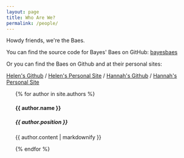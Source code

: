 ```yaml
---
layout: page
title: Who Are We?
permalink: /people/
---
```


Howdy friends, we're the Baes.

You can find the source code for Bayes' Baes on GitHub:
[bayesbaes](https://github.com/bayesbaes/bayesbaes.github.io)

Or you can find the Baes on Github and at their personal sites:

[Helen's Github](https://github.com/helenfyan) /
[Helen's Personal Site](https://helenfyan.weebly.com) /
[Hannah's Github](https://github.com/hannahvwatkins) /
[Hannah's Personal Site](https://hannahvwatkins.weebly.com)

<ul>
  {% for author in site.authors %}
    <div>
      <h4>{{ author.name }}</h4>
      <h5>{{ author.position }}</h5>
      <p>{{ author.content | markdownify }}</p>
    </div>
  {% endfor %}
</ul>

